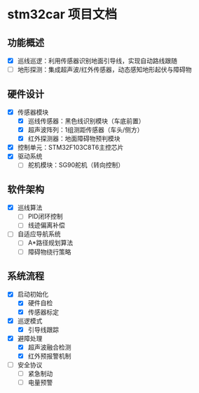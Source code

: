 # stm32car 项目文档

## 功能概述
- [x] 巡线巡逻：利用传感器识别地面引导线，实现自动路线跟随
- [ ] 地形探测：集成超声波/红外传感器，动态感知地形起伏与障碍物

## 硬件设计
- [x] 传感器模块
  - [x] 巡线传感器：黑色线识别模块（车底前置）
  - [x] 超声波阵列：1组测距传感器（车头/侧方）
  - [x] 红外探测器：地面障碍物预判模块
- [x] 控制单元：STM32F103C8T6主控芯片
- [x] 驱动系统
  - [ ] 舵机模块：SG90舵机（转向控制）

## 软件架构
- [x] 巡线算法
  - [ ] PID闭环控制
  - [ ] 线迹偏离补偿
- [ ] 自适应导航系统
  - [ ] A*路径规划算法
  - [ ] 障碍物绕行策略

## 系统流程
- [x] 启动初始化
  - [x] 硬件自检
  - [x] 传感器标定
- [x] 巡逻模式
  - [x] 引导线跟踪
- [x] 避障处理
  - [x] 超声波融合检测
  - [x] 红外预报警机制
- [ ] 安全协议
  - [ ] 紧急制动
  - [ ] 电量预警

